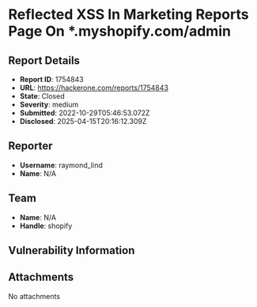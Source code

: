 # Reflected XSS In Marketing Reports Page On *.myshopify.com/admin

## Report Details
- **Report ID**: 1754843
- **URL**: https://hackerone.com/reports/1754843
- **State**: Closed
- **Severity**: medium
- **Submitted**: 2022-10-29T05:46:53.072Z
- **Disclosed**: 2025-04-15T20:16:12.309Z

## Reporter
- **Username**: raymond_lind
- **Name**: N/A

## Team
- **Name**: N/A
- **Handle**: shopify

## Vulnerability Information


## Attachments
No attachments
